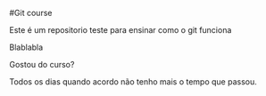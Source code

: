 #Git course

Este é um repositorio teste para ensinar como o git funciona

Blablabla

Gostou do curso?

Todos os dias quando acordo não tenho mais o tempo que passou.
